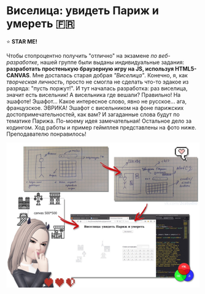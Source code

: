 # Виселица: увидеть Париж и умереть :fr:

:star: **STAR ME!**

Чтобы стопроцентно получить "отлично" на экзамене *по веб-разработке*, нашей группе были выданы индивидуальные задания: **разработать простенькую браузерную игру на JS, используя HTML5-CANVAS**. Мне досталась старая добрая *"Виселица"*. Конечно, я, как *творческая личность*, просто не смогла не сделать что-то эдакое из разряда: "пусть поржут!". И тут началась разработка: раз виселица, значит есть висельник! А висельника где вешали? Правильно! На эшафоте! Эшафот... Какое интересное слово, явно не русское... ага, французское. ЭВРИКА! Эшафот с висельником на фоне парижских достопримечательностей, как вам? И загаданные слова будут по тематике Парижа. По-моему идея замечательная! Остальное дело за кодингом. Ход работы и пример геймплея представлены на фото ниже. Преподавателю понравилось!

![Image](https://github.com/BeautifulDirt/hangman_game/blob/main/image.jpg)

